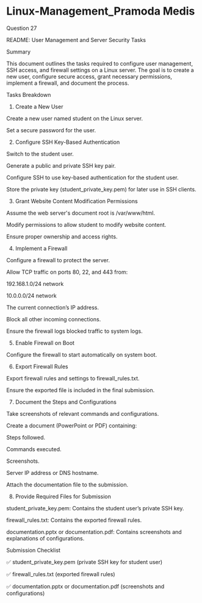 # Linux-Management_Pramoda Medis
 
 Question 27

 README: User Management and Server Security Tasks

Summary

This document outlines the tasks required to configure user management, SSH access, and firewall settings on a Linux server. The goal is to create a new user, configure secure access, grant necessary permissions, implement a firewall, and document the process.

Tasks Breakdown

1. Create a New User

Create a new user named student on the Linux server.

Set a secure password for the user.

2. Configure SSH Key-Based Authentication

Switch to the student user.

Generate a public and private SSH key pair.

Configure SSH to use key-based authentication for the student user.

Store the private key (student_private_key.pem) for later use in SSH clients.

3. Grant Website Content Modification Permissions

Assume the web server's document root is /var/www/html.

Modify permissions to allow student to modify website content.

Ensure proper ownership and access rights.

4. Implement a Firewall

Configure a firewall to protect the server.

Allow TCP traffic on ports 80, 22, and 443 from:

192.168.1.0/24 network

10.0.0.0/24 network

The current connection’s IP address.

Block all other incoming connections.

Ensure the firewall logs blocked traffic to system logs.

5. Enable Firewall on Boot

Configure the firewall to start automatically on system boot.

6. Export Firewall Rules

Export firewall rules and settings to firewall_rules.txt.

Ensure the exported file is included in the final submission.

7. Document the Steps and Configurations

Take screenshots of relevant commands and configurations.

Create a document (PowerPoint or PDF) containing:

Steps followed.

Commands executed.

Screenshots.

Server IP address or DNS hostname.

Attach the documentation file to the submission.

8. Provide Required Files for Submission

student_private_key.pem: Contains the student user’s private SSH key.

firewall_rules.txt: Contains the exported firewall rules.

documentation.pptx or documentation.pdf: Contains screenshots and explanations of configurations.

Submission Checklist

✅ student_private_key.pem (private SSH key for student user)

✅ firewall_rules.txt (exported firewall rules)

✅ documentation.pptx or documentation.pdf (screenshots and configurations)




